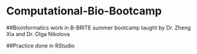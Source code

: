 # Computational-Bio-Bootcamp

##Bioinformatics work in B-BRITE summer bootcamp taught by Dr. Zheng Xia and Dr. Olga Nikolova

##Practice done in RStudio
